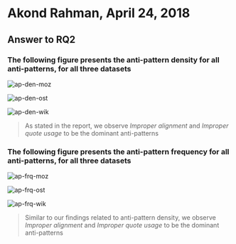 # Akond Rahman, April 24, 2018 
## Answer to RQ2
### The following figure presents the anti-pattern density for all anti-patterns, for all three datasets

![ap-den-moz](https://github.com/adam-p/markdown-here/raw/master/src/common/images/den-moz.png "Anti-pattern Density for Mozilla")

![ap-den-ost](https://github.com/adam-p/markdown-here/raw/master/src/common/images/den-ost.png "Anti-pattern Density for Openstack")

![ap-den-wik](https://github.com/adam-p/markdown-here/raw/master/src/common/images/den-ost.png "Anti-pattern Density for Wikimedia")

> As stated in the report, we observe *Improper alignment* and *Improper quote usage* to be the dominant anti-patterns 


### The following figure presents the anti-pattern frequency for all anti-patterns, for all three datasets

![ap-frq-moz](https://github.com/adam-p/markdown-here/raw/master/src/common/images/den-moz.png "Anti-pattern Frequency for Mozilla")

![ap-frq-ost](https://github.com/adam-p/markdown-here/raw/master/src/common/images/den-ost.png "Anti-pattern Frequency for Openstack")

![ap-frq-wik](https://github.com/adam-p/markdown-here/raw/master/src/common/images/den-ost.png "Anti-pattern Frequency for Wikimedia")

> Similar to our findings related to anti-pattern density, we observe *Improper alignment* and *Improper quote usage* to be the dominant anti-patterns 

